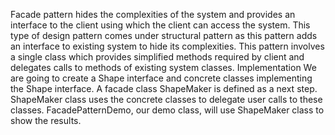 Facade pattern hides the complexities of the system and provides an interface to the client using which the client can access the system. This type of design pattern comes under structural pattern as this pattern adds an interface to existing system to hide its complexities.
This pattern involves a single class which provides simplified methods required by client and delegates calls to methods of existing system classes.
Implementation
We are going to create a Shape interface and concrete classes implementing the Shape interface. A facade class ShapeMaker is defined as a next step.
ShapeMaker class uses the concrete classes to delegate user calls to these classes. FacadePatternDemo, our demo class, will use ShapeMaker class to show the results.
